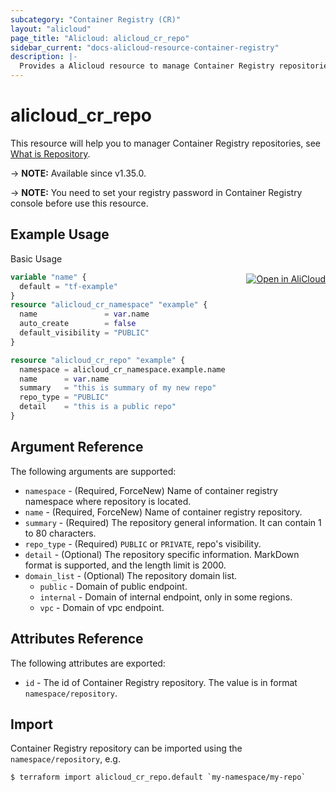 ```yaml
---
subcategory: "Container Registry (CR)"
layout: "alicloud"
page_title: "Alicloud: alicloud_cr_repo"
sidebar_current: "docs-alicloud-resource-container-registry"
description: |-
  Provides a Alicloud resource to manage Container Registry repositories.
---
```


# alicloud_cr_repo

This resource will help you to manager Container Registry repositories, see [What is Repository](https://www.alibabacloud.com/help/en/acr/developer-reference/api-cr-2018-12-01-createrepository).

-> **NOTE:** Available since v1.35.0.

-> **NOTE:** You need to set your registry password in Container Registry console before use this resource.

## Example Usage
<div class="oics-button" style="float: right;margin: 0 0 -40px 0;">
  <a href="https://api.aliyun.com/api-tools/terraform?resource=alicloud_cr_repo&exampleId=66143ff3-6401-6e09-6a57-3f418c99598dd77bf76d&activeTab=example&spm=docs.r.cr_repo.0.66143ff364" target="_blank">
    <img alt="Open in AliCloud" src="https://img.alicdn.com/imgextra/i1/O1CN01hjjqXv1uYUlY56FyX_!!6000000006049-55-tps-254-36.svg" style="max-height: 44px; margin: 32px auto; max-width: 100%;">
  </a>
</div>

Basic Usage

```terraform
variable "name" {
  default = "tf-example"
}
resource "alicloud_cr_namespace" "example" {
  name               = var.name
  auto_create        = false
  default_visibility = "PUBLIC"
}

resource "alicloud_cr_repo" "example" {
  namespace = alicloud_cr_namespace.example.name
  name      = var.name
  summary   = "this is summary of my new repo"
  repo_type = "PUBLIC"
  detail    = "this is a public repo"
}
```

## Argument Reference

The following arguments are supported:

* `namespace` - (Required, ForceNew) Name of container registry namespace where repository is located.
* `name` - (Required, ForceNew) Name of container registry repository.
* `summary` - (Required) The repository general information. It can contain 1 to 80 characters.
* `repo_type` - (Required) `PUBLIC` or `PRIVATE`, repo's visibility.
* `detail` - (Optional) The repository specific information. MarkDown format is supported, and the length limit is 2000.
* `domain_list` - (Optional) The repository domain list.
  * `public` - Domain of public endpoint.
  * `internal` - Domain of internal endpoint, only in some regions.
  * `vpc` - Domain of vpc endpoint.

## Attributes Reference

The following attributes are exported:

* `id` - The id of Container Registry repository. The value is in format `namespace/repository`.

## Import

Container Registry repository can be imported using the `namespace/repository`, e.g.

```shell
$ terraform import alicloud_cr_repo.default `my-namespace/my-repo`
```
